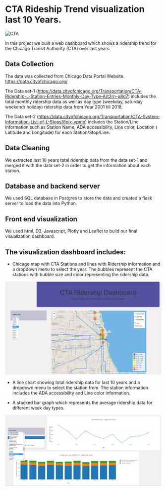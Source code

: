 # CTA Rideship Trend visualization last 10 Years.

![CTA](https://66.media.tumblr.com/342ad1138cd863a717668473ab34643b/tumblr_nn89tp0aMs1qa07aro4_500.gif)

In this project we built a web dashboard which shows a ridership trend for the Chicago Transit Authority (CTA) over last years.


## Data Collection

The data was collected from Chicago Data Portal Website.
https://data.cityofchicago.org/

The Data set-1 (https://data.cityofchicago.org/Transportation/CTA-Ridership-L-Station-Entries-Monthly-Day-Type-A/t2rn-p8d7) includes the total monthly ridership data as well as day type (weekday, saturday  weekend/ holiday) ridership data from Year 2001 till 2018.

The Data set-2 (https://data.cityofchicago.org/Transportation/CTA-System-Information-List-of-L-Stops/8pix-ypme) includes the Station/Line information such as Station Name, ADA accessibility, Line color, Location ( Latitude and Longitude) for each Station/Stop/Line.

## Data Cleaning

We extracted last 10 years total ridership data from the data set-1 and merged it with the data set-2 in order to get the information about each station.

## Database and backend server

We used SQL database in Postgres to store the data and created a flask server to load the data into Python.

## Front end visualization

We used html, D3, Javascript, Plotly and Leaflet to build our final visualization dashboard.

## The visualization dashboard includes:
- Chicago map with CTA Stations and lines with Ridership information and a dropdown menu to select the year. The bubbles represent the CTA stations with bubble size and color representing the ridership data.

![CTA_Map](Images/CTA_Map.png)


- A line chart showing total ridership data for last 10 years and a dropdown menu to select the station from. The station information includes the ADA accessibility and Line color information.

- A stacked bar graph which represents the average ridership data for different week day types.

![Line](Images/Chart.png)
